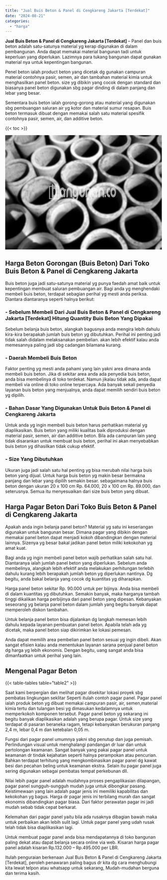 ```yaml
---
title: "Jual Buis Beton & Panel di Cengkareng Jakarta [Terdekat]"
date: "2024-08-21"
categories: 
  - "harga"
---
```


**Jual Buis Beton & Panel di Cengkareng Jakarta \[Terdekat\]** – Panel dan buis beton adalah satu-satunya material yg kerap digunakan di dalam pembangunan. Anda dapat memakai material bangunan tadi untuk keperluan yang diperlukan. Lazimnya para tukang bangunan dapat gunakan material nya untuk kepentingan bangunan.

Penel beton ialah product beton yang dicetak dg gunakan campuran material contohnya pasir, semen, air dan tambahan material kimia untuk menghasilkan panel beton. size yg dibikin yang cocok dengan standard dan biasanya panel beton digunakan sbg pagar dinding di dalam panjang dan lebar yang besar.

Sementara buis beton ialah gorong-gorong atau material yang digunakan sbg pembuangan saluran air yg kotor dan material sumur resapan. Buis beton termasuk dibuat dengan memakai salah satu material spesifik contohnya pasir, semen, air, dan additive beton.

{{< toc >}}

![Jual Buis Beton & Panel di Cengkareng Jakarta [Terdekat]](/images/jual-panel-buis-beton-murah-10.png)

## Harga Beton Gorongan (Buis Beton) Dari Toko Buis Beton & Panel di Cengkareng Jakarta

Buis beton juga jadi satu-satunya material yg punya faedah amat baik untuk kepentingan membuat saluran pembuangan air. Bagi anda yg menghendaki membeli buis beton, terdapat sebagian perihal yg mesti anda periksa. Diantara diantaranya seperti halnya berikut:

### \- Sebelum Membeli Dari Jual Buis Beton & Panel di Cengkareng Jakarta \[Terdekat\] Hitung Quantity Buis Beton Yang Dipakai

Sebelum belanja buis beton, alangkah bagusnya anda mengira lebih dahulu kira-kira berapakah jumlah buis beton yg dibutuhkan. Perihal ini penting jadi tidak salah didalam melaksanakan pembelian. akan lebih efektif kalau anda memesannya paling jadi sbg cadangan bilamana kurang.

### \- Daerah Membeli Buis Beton

Faktor penting yg mesti anda pahami yang lain yakni area dimana anda membeli buis beton. Jika di sekitar area anda ada penyedia buis beton, anda bisa membelinya di toko terdekat. Namun jikalau tidak ada, anda dapat membeli via online di toko online terpercaya. Ada banyak sekali penyedia layanan buis beton yang menjualnya, anda dapat memilih sendiri buis beton yg dipilih.

### \- Bahan Dasar Yang Digunakan Untuk Buis Beton & Panel di Cengkareng Jakarta

Untuk anda yg ingin membeli buis beton harus perhatikan material yg diaplikasikan. Buis beton yang miliki kualitas baik diproduksi dengan material pasir, semen, air dan additive beton. Bila ada campuran lain yang tidak disarankan untuk membuat buis beton, perihal ini akan menyebabkan buis beton yg dihasilkan tidak cukup efektif.

### \- Size Yang Dibutuhkan

Ukuran juga jadi salah satu hal penting yg bisa merubah nilai harga buis beton yang dijual. Untuk harga buis beton yg makin besar bermakna panjang dan lebar yang dipilih semakin besar. sebagaimana halnya buis beton dengan ukuran 20 x 100 cm Rp. 64.000, 20 x 100 cm Rp. 89.000, dan seterusnya. Semua itu menyesuaikan dari size buis beton yang dibuat.

## Harga Pagar Beton Dari Toko Buis Beton & Panel di Cengkareng Jakarta

Apakah anda ingin belanja panel beton? Material yg satu ini keseriangan digunakan untuk bangunan besar. Dimana pagar yang dibikin dengan memakai panel beton dapat menjadi kokoh dibandingkan dengan material lainnya. Sizenya yg besar bakal jadikan panel beton miliki kekokohan yg amat kuat.

Bagi anda yg ingin membeli panel beton wajib perhatikan salah satu hal. Diantaranya ialah jumlah panel beton yang diperlukan. Sebelum anda membelinya, alangkah lebih efektif anda melakukan perhitungan terlebih dahulu kurang lebih berapakah jumlah beton yg diperlukan nantinya. Dg begitu, anda bakal belanja yang cocok dg kuantitas yg diharapkan.

Harga panel beton sekitar Rp. 90.000 untuk per bijinya. Anda bisa membeli di dalam kuantitas yg dibutuhkan. Semakin banyak, maka harganya tambah tinggi dikalikan harga perbijinya dari panel beton yang dipesan. Kebanyakan seseorang yg belanja panel beton dalam jumlah yang begitu banyak dapat memperoleh diskon tambahan.

Untuk belanja panel beton bisa dijalankan dg langkah memesan lebih dahulu kepada layanan pembuatan panel beton. Apabila telah ada yg dicetak, maka panel beton siap dikirimkan ke lokasi pemesan.

Anda dapat memilih area pembelian panel beton sesuai yg ingin dibeli. Akan sangat efisien kalau anda menentukan layanan sarana penjual panel beton dg harga yg lebih ekonomis. Dengan begitu, uang sangat anda bisa dimanfaatkan untuk perihal yang lain.

## Mengenal Pagar Beton

{{< table-tables table="table2" >}}

Saat kami berpergian dan melihat pagar disekitar lokasi proyek sbg pembatas lingkungan seklitar Seperti itulah contoh pagar panel. Pagar panel ialah produk beton yg dibuat memakai campuran pasir, air, semen,material kimia tertu dan tulangan besi yg dimasukan kedalamnya untuk memperkokoh komponen tersebut. Pagar panel beton yg sekarang ini begitu banyak diaplikasikan adalah yang berupa pagar. Untuk size yang terdapat di pasaran beraneka ragam, tetapi kebanyakan berukuran panjang 2,4 m, lebar 0,4 m dan ketebalan 0,05 m.

Fungsi dari pagar panel umumnya yakni sbg penutup dan juga pemisah. Perlindungan visual untuk menghalangi pandangan dr luar dan untuk pertolongan keamanan. Sangat banyak yang pakai pagar panel untuk keamanan dr tindak kejahatan seperti halnya perampokan atau pencurian. Bahkan terdapat terhitung yang mengkombinasikan pagar panel dg kawat besi dan pecahan beling untuk keamanan ekstra. Selain itu pagar panel juga sering digunakan sebagai pembatas tempat perkebunan dll.

Nilai lebih pagar panel adalah mudahnya proses pengaplikasian dilapangan, pagar panel sungguh-sungguh mudah juga untuk dibongkar pasang. Keistimewaan yang lain adalah pagar jenis ini memiliki kapabilitas dan kekokohan yg bagus. Harga dr pagar jenis ini terbilang murah dan sangat ekonomis dibandingkan pagar biasa. Dari faktor perawatan pagar ini jadi mudah sebab tidak cepat berkarat.

Kelemahan dari pagar panel yaitu bila ada rusaknya dibagian bawah maka untuk perbaikan akan lebih sulit lagi. Untuk pagar panel yang udah rusak telah tidak bisa diaplikasikan lagi.

Untuk membuat pagar panel anda bisa mendapatannya di toko bangunan paling dekat atau dapat belanja secara online via web. Kisaran harga pagar panel adalah kisaran Rp.132.000 – Rp.495.000 per LBR.

Itulah penguraian berkenaan Jual Buis Beton & Panel di Cengkareng Jakarta \[Terdekat\], peroleh penawaran paling bagus dr kita dg cara menghubungi kita lewat telpon atau whatsapp untuk sekarang, Mudah-mudahan berguna dan terima kasih.
